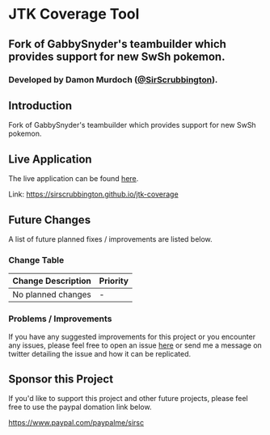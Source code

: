 # JTK Coverage Tool
## Fork of GabbySnyder's teambuilder which provides support for new SwSh pokemon. 
### Developed by Damon Murdoch ([@SirScrubbington](https://twitter.com/SirScrubbington)).

## Introduction
Fork of GabbySnyder's teambuilder which provides support for new SwSh pokemon. 

## Live Application
The live application can be found [here](https://sirscrubbington.github.io/jtk-coverage).

Link: https://sirscrubbington.github.io/jtk-coverage

## Future Changes
A list of future planned fixes / improvements are listed below.

### Change Table
| Change Description | Priority |
| ------------------ | -------- |
| No planned changes | -        |

### Problems / Improvements
If you have any suggested improvements for this project or you encounter any issues, please feel free to open an issue [here](https://damon-murdoch.github.io/issues) or send me a message on twitter detailing the issue and how it can be replicated.

## Sponsor this Project
If you'd like to support this project and other future projects, 
please feel free to use the paypal domation link below.

https://www.paypal.com/paypalme/sirsc